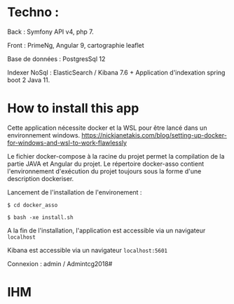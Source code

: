 # Techno : 

Back : Symfony API v4, php 7.

Front : PrimeNg, Angular 9, cartographie leaflet

Base de données : PostgresSql 12

Indexer NoSql : ElasticSearch / Kibana 7.6 + Application d'indexation spring boot 2 Java 11. 

# How to install this app

Cette application nécessite docker et la WSL pour être lancé dans un environnement windows.
https://nickjanetakis.com/blog/setting-up-docker-for-windows-and-wsl-to-work-flawlessly

Le fichier docker-compose à la racine du projet permet la compilation de la partie JAVA et Angular du projet.
Le répertoire docker-asso contient l'environnement d'exécution du projet toujours sous la forme d'une description dockeriser.

Lancement de l'installation de l'environement :

`$ cd docker_asso`

`$ bash -xe install.sh`

A la fin de l'installation, l'application est accessible via un navigateur `localhost`

Kibana est accessible via un navigateur `localhost:5601`

Connexion :  admin / Admintcg2018#

# IHM

